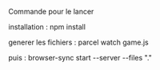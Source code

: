 Commande pour le lancer 

installation : npm install

generer les fichiers : parcel watch game.js

puis : browser-sync start --server --files "."